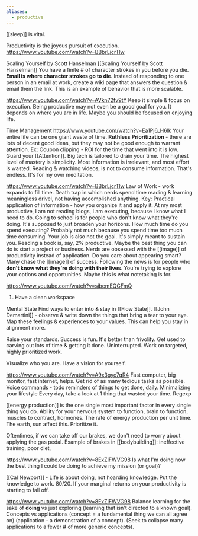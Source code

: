 ```yaml
---
aliases:
  - productive
---
```

[[sleep]] is vital.

Productivity is the joyous pursuit of execution.
https://www.youtube.com/watch?v=BBbrLjcrTlw


Scaling Yourself by Scott Hanselman
[[Scaling Yourself by Scott Hanselman]]
You have a finite # of character strokes in you before you die. **Email is where character strokes go to die**. Instead of responding to one person in an email at work, create a wiki page that answers the question & email them the link. This is an example of behavior that is more scalable.

https://www.youtube.com/watch?v=AVkn72fv9tY
Keep it simple & focus on execution.
Being productive may not even be a good goal for you. It depends on where you are in life. Maybe you should be focused on enjoying life.


Time Management
https://www.youtube.com/watch?v=Ea1Pj6_H6lk
Your entire life can be one giant waste of time.
**Ruthless Prioritization** - there are lots of decent good ideas, but they may not be good enough to warrant attention.
	Ex: Coupon clipping - ROI for the time that went into it is low.
Guard your [[Attention]]. Big tech is tailored to drain your time.
The highest level of mastery is simplicity.
Most information is irrelevant, and most effort is wasted.
Reading & watching videos, is not to consume information. That's endless. It's for my own meditation.


https://www.youtube.com/watch?v=BBbrLjcrTlw
Law of Work - work expands to fill time. Death trap in which nerds spend time reading & learning meaningless drivel, not having accomplished anything.
Key: Practical application of information - how you organize it and apply it.
At my most productive, I am not reading blogs, I am executing, because I know what I need to do.
Going to school is for people who don't know what they're doing. It's supposed to just broaden your horizons.
How much time do you spend executing? Probably not much because you spend time too much time consuming.
Your job is also not the goal. It's simply meant to sustain you.
Reading a book is, say, 2% productive.
Maybe the best thing you can do is start a project or business.
Nerds are obsessed with the [[image]] of productivity instead of application.
	Do you care about appearing smart?
Many chase the [[image]] of success.
Following the news is for people who **don't know what they're doing with their lives**. You're trying to explore your options and opportunities. Maybe this is what notetaking is for.

https://www.youtube.com/watch?v=sibcmEQGFmQ
1) Have a clean workspace

Mental State
Find ways to enter into & stay in [[Flow State]].
	[[John Demartini]] - observe & write down the things that bring a tear to your eye. Map these feelings & experiences to your values. This can help you stay in alignment more.

Raise your standards. Success is fun. It's better than frivolity.
	Get used to carving out lots of time & getting it done. Uninterrupted. Work on targeted, highly prioritized work.

Visualize who you are. Have a vision for yourself.

https://www.youtube.com/watch?v=A9x3gyc7gR4
Fast computer, big monitor, fast internet, helps.
Get rid of as many tedious tasks as possible.
Voice commands - todo reminders of things to get done, daily.
Minimalizing your lifestyle
	Every day, take a look at 1 thing that wasted your time.
Regexp

[[energy production]] is the one single most important factor in every single thing you do. Ability for your nervous system to function, brain to function, muscles to contract, hormones. The rate of energy production per unit time.
The earth, sun affect this. Prioritize it.

Oftentimes, if we can take off our brakes, we don't need to worry about applying the gas pedal.
	Example of brakes in [[bodybuilding]]: ineffective training, poor diet, 

https://www.youtube.com/watch?v=8ExZIFWVG98
Is what I'm doing now the best thing I could be doing to achieve my mission (or goal)?

[[Cal Newport]] - Life is about doing, not hoarding knowledge. Put the knowledge to work. 80/20. If your marginal returns on your productivity is starting to fall off.


https://www.youtube.com/watch?v=8ExZIFWVG98
Balance learning for the sake of **doing** vs just exploring (learning that isn't directed to a known goal).
Concepts vs applications (concept = a fundamental thing we can all agree on) (application - a demonstration of a concept).
	(Seek to collapse many applications to a fewer # of more generic concepts).
